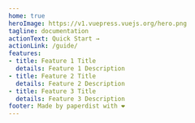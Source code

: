 ```yaml
---
home: true
heroImage: https://v1.vuepress.vuejs.org/hero.png
tagline: documentation
actionText: Quick Start →
actionLink: /guide/
features:
- title: Feature 1 Title
  details: Feature 1 Description
- title: Feature 2 Title
  details: Feature 2 Description
- title: Feature 3 Title
  details: Feature 3 Description
footer: Made by paperdist with ❤️
---
```

